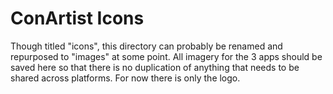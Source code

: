 # ConArtist Icons

Though titled "icons", this directory can probably be renamed and repurposed to "images" at some
point. All imagery for the 3 apps should be saved here so that there is no duplication of anything
that needs to be shared across platforms. For now there is only the logo.
